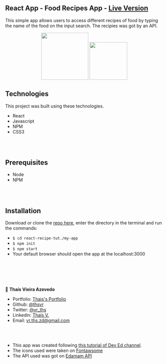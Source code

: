 ## React App - Food Recipes App -  [Live Version](https://test-online-recipe.herokuapp.com/)


This simple app allows users to access different recipes of food by typing the name of the food on the input search. The recipies was got by an API.





<div align="center">
  <img src="1desktop.png" width="150" height="150">
  <img src="1mobile.png" width="120" height="120">
</div>



## Technologies

This project was built using these technologies.

- React
- Javascript
- NPM
- CSS3

<br>
<br>

## Prerequisites

- Node
- NPM

<br>
<br>

## Installation

Download or clone the [repo here](https://github.com/thsvr/react-recipe-tut.), enter the directory in the terminal and run the commands:

- `$ cd react-recipe-tut./my-app`
- `$ npm init`
- `$ npm start`
- Your default browser should open the app at the localhost:3000



<br>
<br>
<br>
<br>


👤 **Thaís Vieira Azevedo**

- Portfolio: [Thais's Portfolio](https://thais-software-developer.netlify.com/)
- Github: [@thsvr](https://github.com/thsvr)
- Twitter: [@vr_ths](https://twitter.com/vr_ths)
- Linkedin: [Thaís V.](https://www.linkedin.com/in/vr-ths-zd/)
- Email: [vr.ths.zd@gmail.com](vr.ths.zd@gmail.com)

<br>
<br>

- This app was created following <a href="https://www.youtube.com/watch?v=U9T6YkEDkMo">this tutorial of Dev Ed channel</a>.
- The icons used were taken on <a href="https://fontawesome.com/icons?d=gallery&q=food">Fontawsome</a>
- The API used was got on <a href="https://developer.edamam.com/">Edamam API</a>
